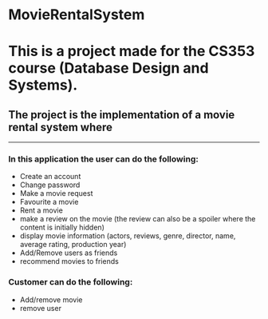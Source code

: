 # MovieRentalSystem

<h1>This is a project made for the CS353 course (Database Design and Systems).</h1>
<h2>The project is the implementation of a movie rental system where</h2>
<hr>
<h3>In this application the user can do the following:</h3>
<ul>
<li>
Create an account
</li>

<li>
Change password
</li>

<li>
Make a movie request
</li>
<li>
Favourite a movie
</li>
<li>
Rent a movie
</li>
<li>
make a review on the movie (<sm>the review can also be a spoiler where the content is initially hidden<sm>)
</li>
<li>
display movie information (actors, reviews, genre, director, name, average rating, production year)
</li>
<li>
Add/Remove users as friends
</li>
<li>
recommend movies to friends
</li>
</ul>
</hr>
<h3>Customer can do the following:</h3>
<ul>
<li>
Add/remove movie
</li>
<li>
remove user
</li>
</ul>
